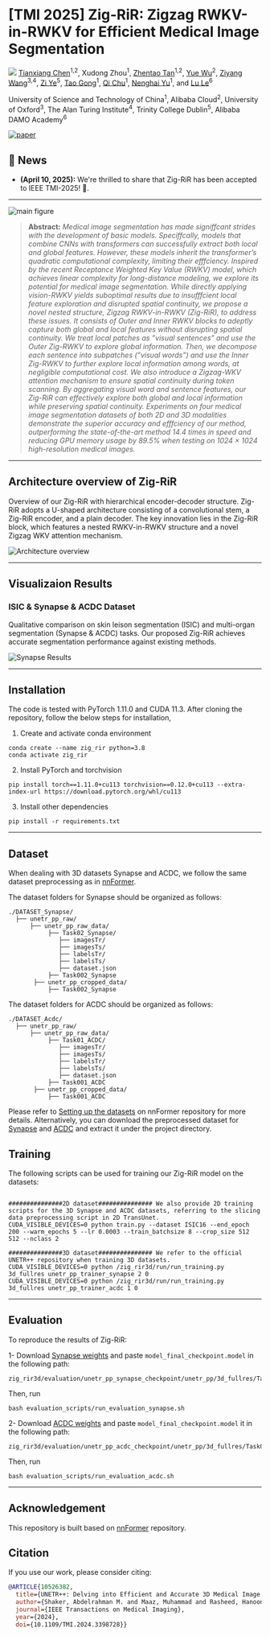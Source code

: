 # [TMI 2025] Zig-RiR: Zigzag RWKV-in-RWKV for Efficient Medical Image Segmentation
![](https://i.imgur.com/waxVImv.png)
[Tianxiang Chen](https://scholar.google.com/citations?user=vTy9Te8AAAAJ&hl=en&authuser=1&oi=sra)<sup>1,2</sup>, Xudong Zhou<sup>1</sup>, [Zhentao Tan](https://scholar.google.com/citations?user=VCX7itEAAAAJ&hl=en)<sup>1,2</sup>, [Yue Wu](https://scholar.google.com/citations?user=srajsjoAAAAJ&hl=en)<sup>2</sup>, [Ziyang Wang](https://scholar.google.com/citations?user=GWF20_wAAAAJ&hl=en)<sup>3,4</sup>, [Zi Ye](https://scholar.google.com/citations?user=1V0CqfYAAAAJ&hl=en)<sup>5</sup>, [Tao Gong](https://scholar.google.com/citations?user=_JhW9D0AAAAJ&hl=en)<sup>1</sup>,  [Qi Chu](https://scholar.google.com/citations?user=JZjOMdsAAAAJ&hl=en)<sup>1</sup>,  [Nenghai Yu](https://scholar.google.com/citations?user=7620QAMAAAAJ&hl=en)<sup>1</sup>, and [Lu Le](https://scholar.google.com/citations?user=kZn0f6gAAAAJ&hl=en)<sup>6</sup>

University of Science and Technology of China<sup>1</sup>, Alibaba Cloud<sup>2</sup>, University of Oxford<sup>3</sup>, The Alan Turing Institute<sup>4</sup>, Trinity College Dublin<sup>5</sup>, Alibaba DAMO Academy<sup>6</sup>

[![paper](https://img.shields.io/badge/Paper-<COLOR>.svg)](https://ieeexplore.ieee.org/document/10526382)


## :rocket: News
* **(April 10, 2025):** We're thrilled to share that Zig-RiR has been accepted to IEEE TMI-2025! 🎊.

<hr />

![main figure](media/intro_fig.png)
> **Abstract:** *Medical image segmentation has made signiffcant
 strides with the development of basic models.
Speciffcally, models that combine CNNs with transformers
can successfully extract both local and global features.
However, these models inherit the transformer’s quadratic
computational complexity, limiting their efffciency. Inspired
by the recent Receptance Weighted Key Value (RWKV)
model, which achieves linear complexity for long-distance
modeling, we explore its potential for medical image segmentation.
 While directly applying vision-RWKV yields suboptimal
 results due to insufffcient local feature exploration
and disrupted spatial continuity, we propose a novel nested
structure, Zigzag RWKV-in-RWKV (Zig-RiR), to address
these issues. It consists of Outer and Inner RWKV blocks to
adeptly capture both global and local features without disrupting
 spatial continuity. We treat local patches as ”visual
sentences” and use the Outer Zig-RWKV to explore global
information. Then, we decompose each sentence into subpatches
 (”visual words”) and use the Inner Zig-RWKV to
further explore local information among words, at negligible
 computational cost. We also introduce a Zigzag-WKV
attention mechanism to ensure spatial continuity during
token scanning. By aggregating visual word and sentence
features, our Zig-RiR can effectively explore both global
and local information while preserving spatial continuity.
Experiments on four medical image segmentation datasets
of both 2D and 3D modalities demonstrate the superior
accuracy and efffciency of our method, outperforming the
state-of-the-art method 14.4 times in speed and reducing
GPU memory usage by 89.5% when testing on 1024 × 1024
high-resolution medical images.* 
<hr />


## Architecture overview of Zig-RiR
Overview of our Zig-RiR with hierarchical encoder-decoder structure. Zig-RiR adopts a U-shaped
architecture consisting of a convolutional stem, a Zig-RiR
encoder, and a plain decoder. The key innovation lies in
the Zig-RiR block, which features a nested RWKV-in-RWKV
structure and a novel Zigzag WKV attention mechanism.

![Architecture overview](asset/overview.jpg)

<hr />


## Visualizaion Results

### ISIC & Synapse & ACDC Dataset

Qualitative comparison on skin leison segmentation (ISIC) and multi-organ segmentation (Synapse & ACDC) tasks. Our proposed Zig-RiR achieves accurate segmentation performance against existing methods.

![Synapse Results](asset/vis.jpg)

<hr />

## Installation
The code is tested with PyTorch 1.11.0 and CUDA 11.3. After cloning the repository, follow the below steps for installation,

1. Create and activate conda environment
```shell
conda create --name zig_rir python=3.8
conda activate zig_rir
```
2. Install PyTorch and torchvision
```shell
pip install torch==1.11.0+cu113 torchvision==0.12.0+cu113 --extra-index-url https://download.pytorch.org/whl/cu113
```
3. Install other dependencies
```shell
pip install -r requirements.txt
```
<hr />


## Dataset
When dealing with 3D datasets Synapse and ACDC, we follow the same dataset preprocessing as in [nnFormer](https://github.com/282857341/nnFormer).

The dataset folders for Synapse should be organized as follows: 

```
./DATASET_Synapse/
  ├── unetr_pp_raw/
      ├── unetr_pp_raw_data/
           ├── Task02_Synapse/
              ├── imagesTr/
              ├── imagesTs/
              ├── labelsTr/
              ├── labelsTs/
              ├── dataset.json
           ├── Task002_Synapse
       ├── unetr_pp_cropped_data/
           ├── Task002_Synapse
 ```
 
 The dataset folders for ACDC should be organized as follows: 

```
./DATASET_Acdc/
  ├── unetr_pp_raw/
      ├── unetr_pp_raw_data/
           ├── Task01_ACDC/
              ├── imagesTr/
              ├── imagesTs/
              ├── labelsTr/
              ├── labelsTs/
              ├── dataset.json
           ├── Task001_ACDC
       ├── unetr_pp_cropped_data/
           ├── Task001_ACDC
 ```
 
Please refer to [Setting up the datasets](https://github.com/282857341/nnFormer) on nnFormer repository for more details.
Alternatively, you can download the preprocessed dataset for [Synapse](https://mbzuaiac-my.sharepoint.com/:u:/g/personal/abdelrahman_youssief_mbzuai_ac_ae/EbHDhSjkQW5Ak9SMPnGCyb8BOID98wdg3uUvQ0eNvTZ8RA?e=YVhfdg) and [ACDC](https://mbzuaiac-my.sharepoint.com/:u:/g/personal/abdelrahman_youssief_mbzuai_ac_ae/EY9qieTkT3JFrhCJQiwZXdsB1hJ4ebVAtNdBNOs2HAo3CQ?e=VwfFHC) and extract it under the project directory.

## Training
The following scripts can be used for training our Zig-RiR model on the datasets:
```shell

###############2D dataset############### We also provide 2D training scripts for the 3D Synapse and ACDC datasets, referring to the slicing data preprocessing script in 2D TransUnet.
CUDA_VISIBLE_DEVICES=0 python train.py --dataset ISIC16 --end_epoch 200 --warm_epochs 5 --lr 0.0003 --train_batchsize 8 --crop_size 512 512 --nclass 2

###############3D dataset############### We refer to the official UNETR++ repository when training 3D datasets. 
CUDA_VISIBLE_DEVICES=0 python /zig_rir3d/run/run_training.py 3d_fullres unetr_pp_trainer_synapse 2 0
CUDA_VISIBLE_DEVICES=0 python /zig_rir3d/run/run_training.py 3d_fullres unetr_pp_trainer_acdc 1 0

```

<hr />

## Evaluation

To reproduce the results of Zig-RiR: 

1- Download [Synapse weights](https://drive.google.com/file/d/13JuLMeDQRR_a3c3tr2V2oav6I29fJoBa) and paste ```model_final_checkpoint.model``` in the following path:
```shell
zig_rir3d/evaluation/unetr_pp_synapse_checkpoint/unetr_pp/3d_fullres/Task002_Synapse/unetr_pp_trainer_synapse__unetr_pp_Plansv2.1/fold_0/
```
Then, run 
```shell
bash evaluation_scripts/run_evaluation_synapse.sh
```
2- Download [ACDC weights](https://drive.google.com/file/d/15YXiHai1zLc1ycmXaiSHetYbLGum3tV5) and paste ```model_final_checkpoint.model``` it in the following path:
```shell
zig_rir3d/evaluation/unetr_pp_acdc_checkpoint/unetr_pp/3d_fullres/Task001_ACDC/unetr_pp_trainer_acdc__unetr_pp_Plansv2.1/fold_0/
```
Then, run 
```shell
bash evaluation_scripts/run_evaluation_acdc.sh
```

<hr />

## Acknowledgement
This repository is built based on [nnFormer](https://github.com/282857341/nnFormer) repository.

## Citation
If you use our work, please consider citing:
```bibtex
@ARTICLE{10526382,
  title={UNETR++: Delving into Efficient and Accurate 3D Medical Image Segmentation}, 
  author={Shaker, Abdelrahman M. and Maaz, Muhammad and Rasheed, Hanoona and Khan, Salman and Yang, Ming-Hsuan and Khan, Fahad Shahbaz},
  journal={IEEE Transactions on Medical Imaging}, 
  year={2024},
  doi={10.1109/TMI.2024.3398728}}

```
